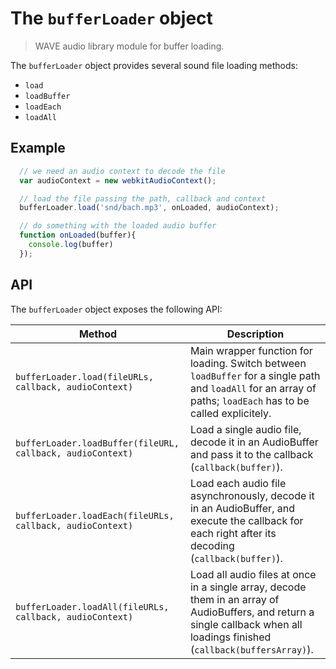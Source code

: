 # The `bufferLoader` object

> WAVE audio library module for buffer loading.

The `bufferLoader` object provides several sound file loading methods:

- `load`
- `loadBuffer`
- `loadEach`
- `loadAll`


## Example

```js
  // we need an audio context to decode the file
  var audioContext = new webkitAudioContext();

  // load the file passing the path, callback and context
  bufferLoader.load('snd/bach.mp3', onLoaded, audioContext);

  // do something with the loaded audio buffer
  function onLoaded(buffer){
    console.log(buffer)
  });
```

## API

The `bufferLoader` object exposes the following API:

Method | Description
--- | ---
 `bufferLoader.load(fileURLs, callback, audioContext)` | Main wrapper function for loading. Switch between `loadBuffer` for a single path and `loadAll` for an array of paths; `loadEach` has to be called explicitely.
`bufferLoader.loadBuffer(fileURL, callback, audioContext)` | Load a single audio file, decode it in an AudioBuffer and pass it to the callback (`callback(buffer)`).
`bufferLoader.loadEach(fileURLs, callback, audioContext)` | Load each audio file asynchronously, decode it in an AudioBuffer, and execute the callback for each right after its decoding (`callback(buffer)`).
`bufferLoader.loadAll(fileURLs, callback, audioContext)` | Load all audio files at once in a single array, decode them in an array of AudioBuffers, and return a single callback when all loadings finished (`callback(buffersArray)`).

